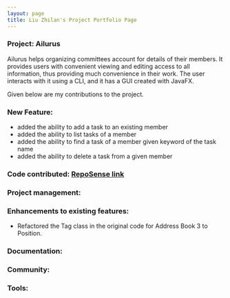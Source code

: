 ```yaml
---
layout: page
title: Liu Zhilan's Project Portfolio Page
---
```


### Project: Ailurus

Ailurus helps organizing committees account for details of their members. 
It provides users with convenient viewing and editing access to all information, thus providing much convenience in their work.
The user interacts with it using a CLI, and it has a GUI created with JavaFX.

Given below are my contributions to the project.

### **New Feature**:
* added the ability to add a task to an existing member
* added the ability to list tasks of a member
* added the ability to find a task of a member given keyword of the task name
* added the ability to delete a task from a given member


### **Code contributed**: [RepoSense link](https://nus-cs2103-ay2122s1.github.io/tp-dashboard/?search=liuzhi1an)

### **Project management**:

### **Enhancements to existing features**:
* Refactored the Tag class in the original code for Address Book 3 to Position.

### **Documentation**:

### **Community**:

### **Tools**:

